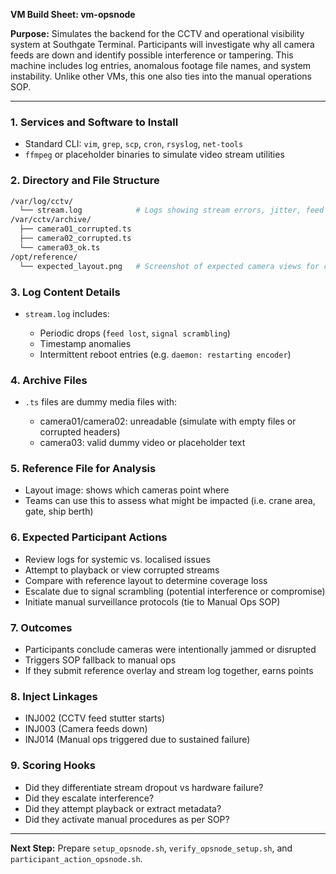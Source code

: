 **VM Build Sheet: vm-opsnode**

**Purpose:**
Simulates the backend for the CCTV and operational visibility system at Southgate Terminal. Participants will investigate why all camera feeds are down and identify possible interference or tampering. This machine includes log entries, anomalous footage file names, and system instability. Unlike other VMs, this one also ties into the manual operations SOP.

---

### 1. Services and Software to Install

* Standard CLI: `vim`, `grep`, `scp`, `cron`, `rsyslog`, `net-tools`
* `ffmpeg` or placeholder binaries to simulate video stream utilities

### 2. Directory and File Structure

```bash
/var/log/cctv/
  └── stream.log            # Logs showing stream errors, jitter, feed resets
/var/cctv/archive/
  ├── camera01_corrupted.ts
  ├── camera02_corrupted.ts
  └── camera03_ok.ts
/opt/reference/
  └── expected_layout.png   # Screenshot of expected camera views for comparison
```

### 3. Log Content Details

* `stream.log` includes:

  * Periodic drops (`feed lost`, `signal scrambling`)
  * Timestamp anomalies
  * Intermittent reboot entries (e.g. `daemon: restarting encoder`)

### 4. Archive Files

* `.ts` files are dummy media files with:

  * camera01/camera02: unreadable (simulate with empty files or corrupted headers)
  * camera03: valid dummy video or placeholder text

### 5. Reference File for Analysis

* Layout image: shows which cameras point where
* Teams can use this to assess what might be impacted (i.e. crane area, gate, ship berth)

### 6. Expected Participant Actions

* Review logs for systemic vs. localised issues
* Attempt to playback or view corrupted streams
* Compare with reference layout to determine coverage loss
* Escalate due to signal scrambling (potential interference or compromise)
* Initiate manual surveillance protocols (tie to Manual Ops SOP)

### 7. Outcomes

* Participants conclude cameras were intentionally jammed or disrupted
* Triggers SOP fallback to manual ops
* If they submit reference overlay and stream log together, earns points

### 8. Inject Linkages

* INJ002 (CCTV feed stutter starts)
* INJ003 (Camera feeds down)
* INJ014 (Manual ops triggered due to sustained failure)

### 9. Scoring Hooks

* Did they differentiate stream dropout vs hardware failure?
* Did they escalate interference?
* Did they attempt playback or extract metadata?
* Did they activate manual procedures as per SOP?

---

**Next Step:** Prepare `setup_opsnode.sh`, `verify_opsnode_setup.sh`, and `participant_action_opsnode.sh`.
